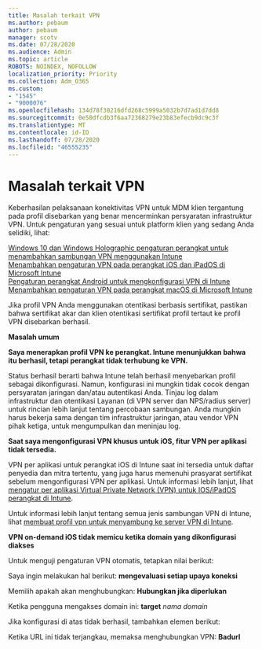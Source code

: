 ```yaml
---
title: Masalah terkait VPN
ms.author: pebaum
author: pebaum
manager: scotv
ms.date: 07/28/2020
ms.audience: Admin
ms.topic: article
ROBOTS: NOINDEX, NOFOLLOW
localization_priority: Priority
ms.collection: Adm_O365
ms.custom:
- "1545"
- "9000076"
ms.openlocfilehash: 134d78f30216dfd268c5999a5032b7d7ad1d7dd8
ms.sourcegitcommit: 0e50dfcdb3f6aa72368279e23b83efecb9dc9c3f
ms.translationtype: MT
ms.contentlocale: id-ID
ms.lasthandoff: 07/28/2020
ms.locfileid: "46555235"
---
```

# <a name="vpn-related-issues"></a>Masalah terkait VPN

Keberhasilan pelaksanaan konektivitas VPN untuk MDM klien tergantung pada profil disebarkan yang benar mencerminkan persyaratan infrastruktur VPN. Untuk pengaturan yang sesuai untuk platform klien yang sedang Anda selidiki, lihat: 

[Windows 10 dan Windows Holographic pengaturan perangkat untuk menambahkan sambungan VPN menggunakan Intune](https://docs.microsoft.com/intune/vpn-settings-windows-10)  
[Menambahkan pengaturan VPN pada perangkat iOS dan iPadOS di Microsoft Intune](https://docs.microsoft.com/intune/vpn-settings-ios)  
[Pengaturan perangkat Android untuk mengkonfigurasi VPN di Intune](https://docs.microsoft.com/intune/vpn-settings-android)  
[Menambahkan pengaturan VPN pada perangkat macOS di Microsoft Intune](https://docs.microsoft.com/mem/intune/configuration/vpn-settings-macos)

Jika profil VPN Anda menggunakan otentikasi berbasis sertifikat, pastikan bahwa sertifikat akar dan klien otentikasi sertifikat profil tertaut ke profil VPN disebarkan berhasil.

**Masalah umum**

**Saya menerapkan profil VPN ke perangkat. Intune menunjukkan bahwa itu berhasil, tetapi perangkat tidak terhubung ke VPN.**

Status berhasil berarti bahwa Intune telah berhasil menyebarkan profil sebagai dikonfigurasi. Namun, konfigurasi ini mungkin tidak cocok dengan persyaratan jaringan dan/atau autentikasi Anda. Tinjau log dalam infrastruktur dan otentikasi Layanan (di VPN server dan NPS/radius server) untuk rincian lebih lanjut tentang percobaan sambungan. Anda mungkin harus bekerja sama dengan tim infrastruktur jaringan, atau vendor VPN pihak ketiga, untuk mengumpulkan dan meninjau log.

**Saat saya mengonfigurasi VPN khusus untuk iOS, fitur VPN per aplikasi tidak tersedia.**

VPN per aplikasi untuk perangkat iOS di Intune saat ini tersedia untuk daftar penyedia dan mitra tertentu, yang juga harus memenuhi prasyarat sertifikat sebelum mengonfigurasi VPN per aplikasi. Untuk informasi lebih lanjut, lihat [mengatur per aplikasi Virtual Private Network (VPN) untuk IOS/iPadOS perangkat di Intune](https://docs.microsoft.com/intune/vpn-setting-configure-per-app). 

Untuk informasi lebih lanjut tentang semua jenis sambungan VPN di Intune, lihat [membuat profil vpn untuk menyambung ke server VPN di Intune](https://docs.microsoft.com/intune/vpn-settings-configure).  

**VPN on-demand iOS tidak memicu ketika domain yang dikonfigurasi diakses**

Untuk menguji pengaturan VPN otomatis, tetapkan nilai berikut:

Saya ingin melakukan hal berikut: **mengevaluasi setiap upaya koneksi** 

Memilih apakah akan menghubungkan: **Hubungkan jika diperlukan**

Ketika pengguna mengakses domain ini: **target** *nama domain*

Jika konfigurasi di atas tidak berhasil, tambahkan elemen berikut:

Ketika URL ini tidak terjangkau, memaksa menghubungkan VPN: **Badurl**